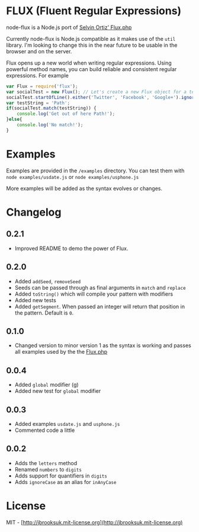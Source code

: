 # FLUX (Fluent Regular Expressions)
node-flux is a Node.js port of [Selvin Ortiz' Flux.php](http://github.com/selvinortiz/flux)

Currently node-flux is Node.js compatible as it makes use of the `util` library. I'm looking to change this in the near future to be usable in the browser and on the server.

Flux opens up a new world when writing regular expressions. Using powerful method names, you can build reliable and consistent regular expressions. For example

```js
var Flux = require('flux');
var socialTest = new Flux(); // Let's create a new Flux object for a test
socialTest.startOfLine().either('Twitter', 'Facebook', 'Google+').ignoreCase().endOfLine();
var testString = 'Path';
if(socialTest.match(testString)) {
	console.log('Get out of here Path!');
}else{
	console.log('No match!');
}
```

# Examples
Examples are provided in the `/examples` directory. You can test them with `node examples/usdate.js` or `node examples/usphone.js`

More examples will be added as the syntax evolves or changes.

# Changelog

## 0.2.1
- Improved README to demo the power of Flux.

## 0.2.0
- Added `addSeed`, `removeSeed`
- Seeds can be passed through as final arguments in `match` and `replace`
- Added `toString()` which will compile your pattern with modifiers
- Added new tests
- Added `getSegment`. When passed an integer will return that position in the pattern. Default is `0`.

## 0.1.0
- Changed version to minor version 1 as the syntax is working and passes all examples used by the the [Flux.php](http://github.com/selvinortiz/flux)

## 0.0.4
- Added `global` modifier (g)
- Added new test for `global` modifier

## 0.0.3
- Added examples `usdate.js` and `usphone.js`
- Commented code a little

## 0.0.2
- Adds the `letters` method
- Renamed `numbers` to `digits`
- Adds support for quantifiers in `digits`
- Adds `ignoreCase` as an alias for `inAnyCase`

# License
MIT - [http://jbrooksuk.mit-license.org](http://jbrooksuk.mit-license.org)